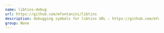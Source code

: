 ```yaml
---
name: libtins-debug
url: https://github.com/mfontanini/libtins
description: debugging symbols for libtins URL : https://github.com/mfontanini/libtins Groups : None
group: None
---
```

